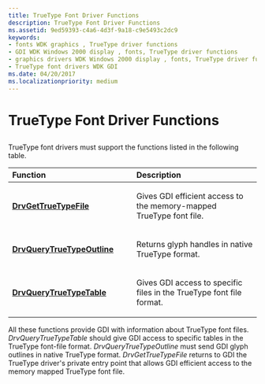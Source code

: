```yaml
---
title: TrueType Font Driver Functions
description: TrueType Font Driver Functions
ms.assetid: 9ed59393-c4a6-4d3f-9a18-c9e5493c2dc9
keywords:
- fonts WDK graphics , TrueType driver functions
- GDI WDK Windows 2000 display , fonts, TrueType driver functions
- graphics drivers WDK Windows 2000 display , fonts, TrueType driver functions
- TrueType font drivers WDK GDI
ms.date: 04/20/2017
ms.localizationpriority: medium
---
```


# TrueType Font Driver Functions


## <span id="ddk_truetype_font_driver_functions_gg"></span><span id="DDK_TRUETYPE_FONT_DRIVER_FUNCTIONS_GG"></span>


TrueType font drivers must support the functions listed in the following table.

<table>
<colgroup>
<col width="50%" />
<col width="50%" />
</colgroup>
<thead>
<tr class="header">
<th align="left">Function</th>
<th align="left">Description</th>
</tr>
</thead>
<tbody>
<tr class="odd">
<td align="left"><p><a href="https://docs.microsoft.com/windows/desktop/api/winddi/nf-winddi-drvgettruetypefile" data-raw-source="[&lt;strong&gt;DrvGetTrueTypeFile&lt;/strong&gt;](/windows/desktop/api/winddi/nf-winddi-drvgettruetypefile)"><strong>DrvGetTrueTypeFile</strong></a></p></td>
<td align="left"><p>Gives GDI efficient access to the memory-mapped TrueType font file.</p></td>
</tr>
<tr class="even">
<td align="left"><p><a href="https://docs.microsoft.com/windows/desktop/api/winddi/nf-winddi-drvquerytruetypeoutline" data-raw-source="[&lt;strong&gt;DrvQueryTrueTypeOutline&lt;/strong&gt;](/windows/desktop/api/winddi/nf-winddi-drvquerytruetypeoutline)"><strong>DrvQueryTrueTypeOutline</strong></a></p></td>
<td align="left"><p>Returns glyph handles in native TrueType format.</p></td>
</tr>
<tr class="odd">
<td align="left"><p><a href="https://docs.microsoft.com/windows/desktop/api/winddi/nf-winddi-drvquerytruetypetable" data-raw-source="[&lt;strong&gt;DrvQueryTrueTypeTable&lt;/strong&gt;](/windows/desktop/api/winddi/nf-winddi-drvquerytruetypetable)"><strong>DrvQueryTrueTypeTable</strong></a></p></td>
<td align="left"><p>Gives GDI access to specific files in the TrueType font file format.</p></td>
</tr>
</tbody>
</table>

 

All these functions provide GDI with information about TrueType font files. *DrvQueryTrueTypeTable* should give GDI access to specific tables in the TrueType font-file format. *DrvQueryTrueTypeOutline* must send GDI glyph outlines in native TrueType format. *DrvGetTrueTypeFile* returns to GDI the TrueType driver's private entry point that allows GDI efficient access to the memory mapped TrueType font file.

 

